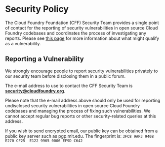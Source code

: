 # Security Policy

The Cloud Foundry Foundation (CFF) Security Team provides a single point of contact for the reporting of security vulnerabilities in open source Cloud Foundry codebases and coordinates the process of investigating any reports. Please see [this page](https://cve.mitre.org/about/terminology.html) for more information about what might qualify as a vulnerability.

## Reporting a Vulnerability

We strongly encourage people to report security vulnerabilities privately to our security team before disclosing them in a public forum.

The e-mail address to use to contact the CFF Security Team is **security@cloudfoundry.org**.

Please note that the e-mail address above should only be used for reporting undisclosed security vulnerabilities in open source Cloud Foundry codebases and managing the process of fixing such vulnerabilities. We cannot accept regular bug reports or other security-related queries at this address.

If you wish to send encrypted email, our public key can be obtained from a public key server such as pgp.mit.edu. The fingerprint is: `3FC8 9AF3 940B E270 CF25  E122 9965 0006 EF9D C642`
